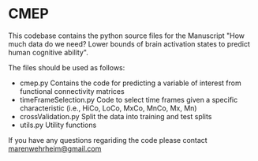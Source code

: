 # CMEP

This codebase contains the python source files for the Manuscript "How much data do we need? Lower bounds of brain activation states to predict human cognitive ability". 

The files should be used as follows:


- cmep.py
Contains the code for predicting a variable of interest from functional connectivity matrices
- timeFrameSelection.py
Code to select time frames given a specific characteristic (i.e., HiCo, LoCo, MxCo, MnCo, Mx, Mn)
- crossValidation.py
Split the data into training and test splits
- utils.py
Utility functions

If you have any questions regariding the code please contact marenwehrheim@gmail.com
 
